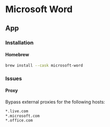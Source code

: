 # Microsoft Word

## App

### Installation

#### Homebrew

```sh
brew install --cask microsoft-word
```

### Issues

#### Proxy

Bypass external proxies for the following hosts:

```txt
*.live.com
*.microsoft.com
*.office.com
```

